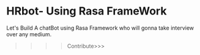 # HRbot- Using Rasa FrameWork

Let's Build A chatBot using Rasa Framework who will gonna take interview over any medium.





>>>>Contribute>>>
